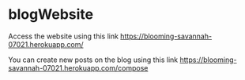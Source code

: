 # blogWebsite

Access the website using this link
https://blooming-savannah-07021.herokuapp.com/

You can create new posts on the blog using this link
https://blooming-savannah-07021.herokuapp.com/compose
